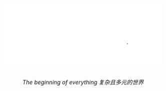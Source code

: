 [![Signature](https://raw.githubusercontent.com/yrccondor/yrccondor/master/signature.svg)](http://dles.dongrunsen.com:16062/)

<p align="center">
<br>
<em><font size="+1">The beginning of everything</font></em>
<em><font size="+1">复杂且多元的世界</font></em>
<br>
<br>
<br>
</p>
